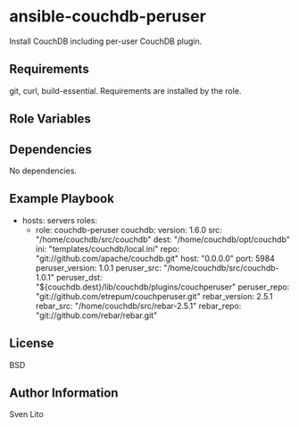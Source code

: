 ansible-couchdb-peruser
========

Install CouchDB including per-user CouchDB plugin.

Requirements
------------

git, curl, build-essential. Requirements are installed by the role.

Role Variables
--------------

Dependencies
------------

No dependencies.

Example Playbook
-------------------------

- hosts: servers
  roles:
    - role: couchdb-peruser
      couchdb:
        version: 1.6.0
        src: "/home/couchdb/src/couchdb"
        dest: "/home/couchdb/opt/couchdb"
        ini: "templates/couchdb/local.ini"
        repo: "git://github.com/apache/couchdb.git"
        host: "0.0.0.0"
        port: 5984
        peruser_version: 1.0.1
        peruser_src: "/home/couchdb/src/couchdb-1.0.1"
        peruser_dst: "${couchdb.dest}/lib/couchdb/plugins/couchperuser"
        peruser_repo: "git://github.com/etrepum/couchperuser.git"
        rebar_version: 2.5.1
        rebar_src: "/home/couchdb/src/rebar-2.5.1"
        rebar_repo: "git://github.com/rebar/rebar.git"

License
-------

BSD

Author Information
------------------

Sven Lito
